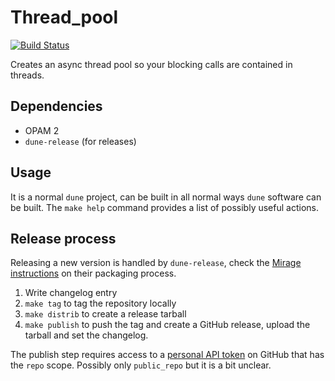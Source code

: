 Thread_pool
===========

[![Build Status](https://travis-ci.org/issuu/thread-pool-async.svg?branch=master)](https://travis-ci.org/issuu/thread-pool-async)

Creates an async thread pool so your blocking calls are contained in threads.

Dependencies
------------

  * OPAM 2
  * `dune-release` (for releases)

Usage
-----

It is a normal `dune` project, can be built in all normal ways `dune`
software can be built. The `make help` command provides a list of possibly
useful actions.

Release process
---------------

Releasing a new version is handled by `dune-release`, check the
[Mirage instructions][mirage] on their packaging process.

1. Write changelog entry
1. `make tag` to tag the repository locally
1. `make distrib` to create a release tarball
1. `make publish` to push the tag and create a GitHub release, upload the tarball
   and set the changelog.

The publish step requires access to a [personal API token][ghapi] on GitHub
that has the `repo` scope.  Possibly only `public_repo` but it is a bit
unclear.

[mirage]: https://mirage.io/wiki/packaging
[ghapi]: https://github.com/settings/tokens
